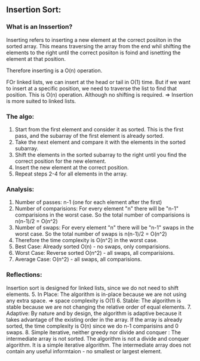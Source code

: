 ## Insertion Sort:

### What is an Inssertion?

Inserting refers to inserting a new element at the correct posiiton in the sorted array. This means traversing the array from the end whil shifting the elements to the right until the correct posiiton is foind and isnetting the element at that position.

Therefore inserting is a O(n) operation.

FOr linked lists, we can insert at the head or tail in O(1) time. But if we want to insert at a specific position, we need to traverse the list to find that position. This is O(n) operation. Although no shifting is required. => Insertion is more suited to linked lists.

### The algo:
1. Start from the first element and consider it as sorted. This is the first pass, and the subarray of the first element is already sorted.
2. Take the next element and compare it with the elements in the sorted subarray.
3. Shift the elements in the sorted subarray to the right until you find the correct position for the new element.
4. Insert the new element at the correct position.
5. Repeat steps 2-4 for all elements in the array.

### Analysis:
1. Number of passes: n-1 (one for each element after the first)
2. Number of comparisions: For every element "n" there will be "n-1" comparisions in the worst case. So the total number of comparisions is n(n-1)/2 = O(n^2)
3. Number of swaps: For every element "n" there will be "n-1" swaps in the worst case. So the total number of swaps is n(n-1)/2 = O(n^2)
4. Therefore the time complexity is O(n^2) in the worst case.
5. Best Case: Already sorted O(n) - no swaps, only comparisions.
6. Worst Case: Reverse sorted O(n^2) - all swaps, all comparisions.
7. Average Case: O(n^2) - all swaps, all comparisions.


### Reflections:
Insertion sort is designed for linked lists, since we do not need to shift elements.
5. In Place: The algorithm is in-place because we are not using any extra space. => space complexity is O(1) 
6. Stable: The algorithm is stable because we are not changing the relative order of equal elements.
7. Adaptive: By nature and by design, the algorithm is adaptive because it takes advantage of the existing order in the array. If the array is already sorted, the time complexity is O(n) since we do n-1 comparisins and 0 swaps.
8. Simple iterative, neither greedy nor divide and conquer : The intermediate array is not sorted. The algorithm is not a divide and conquer algorithm. It is a simple iterative algorithm. The intermediate array does not contain any useful informtaion - no smallest or largest element.

